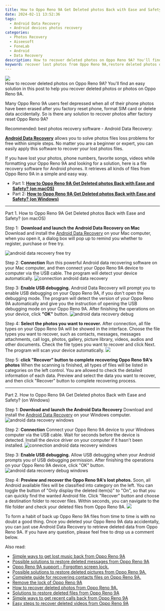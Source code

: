 ```yaml
---
title: How to Oppo Reno 9A Get Deleted photos Back with Ease and Safety?
date: 2024-02-11 13:52:36
tags: 
  - Android Data Recovery
  - Android devices photos recovery
categories: 
  - Photos Recovery
  - Aiseesoft
  - FoneLab
  - Android
  - Data Recovery
description: How to recover deleted photos on Oppo Reno 9A? You'll find an easy solution in this post to help you recover deleted photos or photos on Oppo Reno 9A.
keyword: recover lost photos from Oppo Reno 9A,restore deleted photos on Oppo Reno 9A,retrieve wiped photos Oppo Reno 9A,Oppo Reno 9A photos recovery,save erased photos from Oppo Reno 9A,unerase photos,how to recover photos in Oppo Reno 9A,Oppo Reno 9A all photos delete,Oppo Reno 9A photos disappear,deletes photos of Oppo Reno 9A,Oppo Reno 9A photos disappeared,my photos deleted from Oppo Reno 9A how to undo photos
---
```


<img src="https://img0mobiles.techidaily.com/images/best-assets/devices/oppo/oppo-reno-9a/1.jpg" class="atpl-imgstyle"  />

<div class="atpl-content atpl-for-fonelab-android recover-photos">

<div class="atpl-post-description-part-1">
How to recover deleted photos on Oppo Reno 9A? You'll find an easy solution in this post to help you recover deleted photos or photos on Oppo Reno 9A.
</div>



<div class="atpl-post-description-part-2">
<div class="tpl-content-sub-paragraph-normal">
    <p>
      Many Oppo Reno 9A users feel depressed when all of their phone photos have been erased after you factory reset phone, format SIM card or delete data accidentally. So is there any solution to recover photos after factory reset Oppo Reno 9A?
    </p>
</div>


</div>

<div class="atpl-post-description-part-3">
<div class="tpl-content-sub-paragraph-title">
  Recommended: best photos recovery software - Android Data Recovery:
</div>
<div class="tpl-content-sub-paragraph-content">
  <p>
    <a href="https://tools.techidaily.com/aiseesoft-android-data-recovery/" target="_blank" rel="noopener"><strong>Android Data Recovery</strong></a> allows you to solve photos files loss problems for free within simple steps. No matter you are a beginner or expert, you can easily apply this software to recover your lost photos files.
  </p>
</div>
<div class="tpl-content-sub-paragraph-content">
    <p>
      If you have lost your photos, phone numbers, favorite songs, videos while formatting your Oppo Reno 9A and looking for a solution, here is a file recovery software for Android phones. It retrieves all kinds of files from Oppo Reno 9A in a simple and easy way.
    </p>
</div>
</div>

<ul>
  <li>Part 1: <strong><a href="#p1"> How to Oppo Reno 9A Get Deleted photos Back with Ease and Safety?  (on macOS)</a></strong></li>
  <li>Part 2: <strong><a href="#p2"> How to Oppo Reno 9A Get Deleted photos Back with Ease and Safety?  (on Windows)</a></strong></li>
</ul>




<!-- Part 1 -->
<a id="p1" name="p1" ></a><hr>

<div>
  <span class="atpl-step-part-style">Part 1. How to Oppo Reno 9A Get Deleted photos Back with Ease and Safety? (on macOS)</span>
</div>  

<span class="atpl-stepstyle-a"><span>Step 1: </span></span> <strong>Download and launch the Android Data Recovery on Mac</strong>
Download and install the <a href="https://tools.techidaily.com/aiseesoft-android-data-recovery/" target="_blank" rel="noopener">Android Data Recovery</a> on your Mac computer, when you open it, a dialog box will pop up to remind you whether to register, purchase or free try.

<img src="https://tools.techidaily.com/images/apps/aiseesoft/android-data-recovery/mac-free-try.png" class="atpl-imgstyle" alt="android data recovery free try" />

<span class="atpl-stepstyle-a"><span>Step 2: </span></span> <strong>Connection</strong>
Run this powerful Android data recovering software on your Mac computer, and then connect your Oppo Reno 9A device to computer via the USB cable. The program will detect your device automatically.
<img src="https://tools.techidaily.com/images/apps/aiseesoft/android-data-recovery/mac-connection-interface.jpg" class="atpl-imgstyle" alt="connection android data recovery" />

<span class="atpl-stepstyle-a"><span>Step 3: </span></span> <strong>Enable USB debugging.</strong>
Android Data Recovery will prompt you to enable USB debugging on your Oppo Reno 9A, if you don't open the debugging mode. The program will detect the version of your Oppo Reno 9A automatically and give you the instruction of opening the USB debugging mode on your Oppo Reno 9A. After finishing the operations on your device, click <strong>"OK"</strong> button.
<img src="https://tools.techidaily.com/images/apps/aiseesoft/android-data-recovery/mac-android-usb-debug.jpg"  class="atpl-imgstyle" alt="android data recovery debug" />

<span class="atpl-stepstyle-a"><span>Step 4: </span></span> <strong>Select the photos you want to recover.</strong>
After connection, all file types on your Oppo Reno 9A will be showed in the interface. Choose the file types you want to recover, such as contacts, messages, messages attachments, call logs, photos, gallery, picture library, videos, audios and other documents. Check the file types you want to recover and click Next. The program will scan your device automatically.
<img src="https://tools.techidaily.com/images/apps/aiseesoft/android-data-recovery/mac-choose-type-photos.jpg" class="atpl-imgstyle"  />

<span class="atpl-stepstyle-a"><span>Step 5: </span></span> <strong>click "Recover" button to  complete recovering Oppo Reno 9A's photos</strong>
When the scanning is finished, all types of files will be listed in categories on the left control. You are allowed to check the detailed information of each data. Preview and select the data you want to recover, and then click "Recover" button to complete recovering process.


<a id="p2" name="p2"></a><hr>

<!-- Part 2 -->
<div>
  <span class="atpl-step-part-style">Part 2. How to Oppo Reno 9A Get Deleted photos Back with Ease and Safety? (on Windows)</span>
</div>

<span class="atpl-stepstyle-a"><span>Step 1: </span></span> <strong>Download and launch the Android Data Recovery</strong>
Download and install the <a href="https://tools.techidaily.com/aiseesoft-android-data-recovery/" target="_blank" rel="noopener">Android Data Recovery</a> on your Windows computer.
<img src="https://tools.techidaily.com/images/apps/aiseesoft/android-data-recovery/win-start-interface.png"  class="atpl-imgstyle" alt="android data recovery windows" />

<span class="atpl-stepstyle-a"><span>Step 2: </span></span> <strong>Connection</strong>
Connect your Oppo Reno 9A device to your Windows computer via the USB cable. Wait for seconds before the device is detected. Install the device driver on your computer if it hasn't been installed.
<img src="https://tools.techidaily.com/images/apps/aiseesoft/android-data-recovery/win-connection-interface.png" class="atpl-imgstyle" alt="connection android data recovery windows" />

<span class="atpl-stepstyle-a"><span>Step 3: </span></span> <strong>Enable USB debugging.</strong>
Allow USB debugging when your Android prompts you of USB debugging permission. After finishing the operations on your Oppo Reno 9A device, click "OK" button.
<img src="https://tools.techidaily.com/images/apps/aiseesoft/android-data-recovery/win-android-usb-debug.png" class="atpl-imgstyle" alt="android data recovery debug windows" />

<span class="atpl-stepstyle-a"><span>Step 4: </span></span> <strong>Preview and recover the Oppo Reno 9A's lost photos.</strong>
Soon, all Android available files will be classified into category on the left. You can toggle the button of "Only display the deleted item(s)" to "On", so that you can quickly find the wanted Android file. Click "Recover" button and choose a destination folder to recover files. Within seconds, you can navigate to the file folder and check your deleted files from Oppo Reno 9A.
<img src="https://tools.techidaily.com/images/apps/aiseesoft/android-data-recovery/win-recover-photos.png" class="atpl-imgstyle"  />

<div class="atpl-post-description-part-4">
<div class="tpl-content-sub-paragraph-normal">
  <p>
    To form a habit of back up Oppo Reno 9A files from time to time is with no doubt a good thing. Once you deleted your Oppo Reno 9A data accidentally, you can just use Android Data Recovery to retrieve deleted data from Oppo Reno 9A. If you have any question, please feel free to drop us a comment below.
  </p>
</div>
</div>

<ins class="adsbygoogle"
     style="display:block"
     data-ad-client="ca-pub-7571918770474297"
     data-ad-slot="8358498916"
     data-ad-format="auto"
     data-full-width-responsive="true"></ins>

<span class="atpl-alsoreadstyle">Also read:</span>
<div><ul>
<li><a href="/simple-ways-to-get-lost-music-back-from-oppo-reno-9a-by-fonelab-android-recover-music/" target="_blank" rel="noopener"><u>Simple ways to get lost music back from Oppo Reno 9A</u></a></li>
<li><a href="/possible-solutions-to-restore-deleted-messages-from-oppo-reno-9a-by-fonelab-android-recover-messages/" target="_blank" rel="noopener"><u>Possible solutions to restore deleted messages from Oppo Reno 9A</u></a></li>
<li><a href="/oppo-reno-9a-support-forgotten-screen-lock-by-drfone-android-unlock-android-unlock/" target="_blank" rel="noopener"><u>Oppo Reno 9A support - Forgotten screen lock.</u></a></li>
<li><a href="/possible-solutions-to-restore-deleted-pictures-from-oppo-reno-9a-by-fonelab-android-recover-pictures/" target="_blank" rel="noopener"><u>Possible solutions to restore deleted pictures from Oppo Reno 9A.</u></a></li>
<li><a href="/complete-guide-for-recovering-contacts-files-on-oppo-reno-9a-by-fonelab-android-recover-contacts/" target="_blank" rel="noopener"><u>Complete guide for recovering contacts files on Oppo Reno 9A.</u></a></li>
<li><a href="/remove-the-lock-of-oppo-reno-9a-by-drfone-android-unlock-android-unlock/" target="_blank" rel="noopener"><u>Remove the lock of Oppo Reno 9A</u></a></li>
<li><a href="/how-to-recover-deleted-photos-from-oppo-reno-9a-by-fonelab-android-recover-photos/" target="_blank" rel="noopener"><u>How to recover deleted photos from Oppo Reno 9A.</u></a></li>
<li><a href="/solutions-to-restore-deleted-files-from-oppo-reno-9a-by-fonelab-android-recover-data/" target="_blank" rel="noopener"><u>Solutions to restore deleted files from Oppo Reno 9A</u></a></li>
<li><a href="/simple-ways-to-get-recent-calls-back-from-oppo-reno-9a-by-fonelab-android-recover-call-logs/" target="_blank" rel="noopener"><u>Simple ways to get recent calls back from Oppo Reno 9A</u></a></li>
<li><a href="/easy-steps-to-recover-deleted-videos-from-oppo-reno-9a-by-fonelab-android-recover-video/" target="_blank" rel="noopener"><u>Easy steps to recover deleted videos from Oppo Reno 9A</u></a></li>
</ul></div>

</div>
